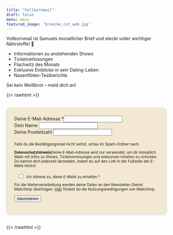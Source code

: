 ```yaml
---
title: "Vollkornmail"
draft: false
menu: main
featured_image: 'bruecke_cut_web.jpg'
---
```


Vollkornmail ist Samuels monatlicher Brief und steckt voller wichtiger Nährstoffe! 💌
* Informationen zu anstehenden Shows
* Ticketverlosungen
* Flachwitz des Monats
* Exklusive Einblicke in sein Dating-Leben
* Nasenflöten-Testberichte 

Sei kein Weißbrot – meld dich an!

{{< rawhtml >}}
<div id="mc_embed_shell">
    <link href="//cdn-images.mailchimp.com/embedcode/classic-061523.css" rel="stylesheet" type="text/css">
    <style type="text/css">
        /*#mc_embed_signup{background:#fff; false;clear:left; font:14px Helvetica,Arial,sans-serif; width: 600px;}
        /* Add your own Mailchimp form style overrides in your site stylesheet or in this style block.
           We recommend moving this block and the preceding CSS link to the HEAD of your HTML file. */
        #mc-embedded-subscribe-form input[type=checkbox]{display: inline; width: auto;margin-right: 10px;}
        #mergeRow-gdpr {margin-top: 20px;}
        #mergeRow-gdpr fieldset label {font-weight: normal;}
        #mc-embedded-subscribe-form .mc_fieldset{border:none;min-height: 0px;padding-bottom:0px;}
        input[type="number"] {
        -moz-appearance: textfield; /* Firefox */
        }
        input[type="number"]::-webkit-inner-spin-button,
        input[type="number"]::-webkit-outer-spin-button {
        -webkit-appearance: none;
        margin: 0;
        }
        .form-box {
        background-color: #f3e8d1;   /* heller Kasten */
        padding: 1.5rem;             /* Innenabstand */
        border-radius: 12px;         /* abgerundete Ecken */
        border: 1px solid #ccc;      /* optionaler Rand */
        max-width: 600px;
        margin: 2rem auto;           /* zentriert mit Abstand */
        box-shadow: 0 4px 10px rgba(0, 0, 0, 0.05); /* dezenter Schatten */
        }
    </style>
<div id="mc_embed_signup" class="form-box">
    <form action="https://samuelkilian.us18.list-manage.com/subscribe/post?u=9f061ee0cb742764103e2f0e8&amp;id=9e612650a9&amp;v_id=6127&amp;f_id=008bb6e6f0" method="post" id="mc-embedded-subscribe-form" name="mc-embedded-subscribe-form" class="validate" target="_blank">
        <div id="mc_embed_signup_scroll">
            <!-- <div class="indicates-required"><span class="asterisk">*</span> Angaben erforderlich</div> -->
            <div class="mc-field-group"><label for="mce-EMAIL">Deine E-Mail-Adresse <span class="asterisk">*</span></label><input type="email" name="EMAIL" class="required email" id="mce-EMAIL" required="" value=""></div><div class="mc-field-group"><label for="mce-NAME">Dein Name </label><input type="text" name="NAME" class=" text" id="mce-NAME" value=""></div><div class="mc-field-group"><label for="mce-PLZ">Deine Postleitzahl </label><input type="number" name="PLZ" class=" number" id="mce-PLZ" value=""></div>
            <div id="mergeRow-gdpr" class="mergeRow gdpr-mergeRow content__gdprBlock mc-field-group"><div class="content__gdpr">
            <small><p>Falls du die Bestätigungsmail nicht siehst, schau im Spam-Ordner nach.</p>
            <p><label><strong>Datenschutzhinweis</strong></label>Deine E-Mail-Adresse wird nur verwendet, um dir monatlich Mails mit Infos zu Shows, Ticketverlosungen und exklusiven Inhalten zu schicken. Du kannst dich jederzeit abmelden, indem du auf den Link in der Fußzeile der E-Mails klickst.</p><fieldset class="mc_fieldset gdprRequired mc-field-group" name="interestgroup_field"><label class="checkbox subfield" for="gdpr103627"><input type="checkbox" id="gdpr_103627" name="gdpr[103627]" class="gdpr" value="Y"><span>Ich stimme zu, diese E-Mails zu erhalten.<span class="asterisk">*</span></span></label></fieldset><p>Für die Weiterverarbeitung werden deine Daten an den Newsletter-Dienst Mailchimp übertragen. <a href="https://mailchimp.com/legal/terms">Hier</a> findest du die Nutzungsbedingungen von Mailchimp.</p></small></div></div>
        <div id="mce-responses" class="clear foot">
            <div class="response" id="mce-error-response" style="display: none;"></div>
            <div class="response" id="mce-success-response" style="display: none;"></div>
        </div>
    <div style="position: absolute; left: -5000px;" aria-hidden="true">
        /* real people should not fill this in and expect good things - do not remove this or risk form bot signups */
        <input type="text" name="b_9f061ee0cb742764103e2f0e8_9e612650a9" tabindex="-1" value="">
    </div>
        <div class="optionalParent">
            <div class="clear foot">
                <input type="submit" name="subscribe" id="mc-embedded-subscribe" class="button" value="Abonnieren">
            </div>
        </div>
    </div>
</form>
</div>
<script type="text/javascript" src="//s3.amazonaws.com/downloads.mailchimp.com/js/mc-validate.js"></script><script type="text/javascript">(function($) {window.fnames = new Array(); window.ftypes = new Array();fnames[0]='EMAIL';ftypes[0]='email';fnames[1]='NAME';ftypes[1]='text';fnames[2]='PLZ';ftypes[2]='number';}(jQuery));var $mcj = jQuery.noConflict(true);</script></div>

{{< /rawhtml >}} 